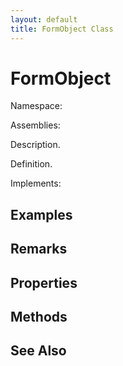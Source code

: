 ```yaml
---
layout: default
title: FormObject Class
---
```


# FormObject

Namespace: 

Assemblies: 

Description.

Definition.

Implements: 

## Examples



## Remarks



## Properties



## Methods



## See Also


